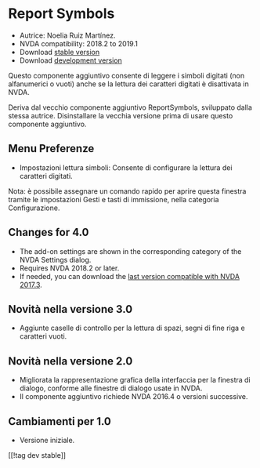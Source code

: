# Report Symbols #

*	Autrice: Noelia Ruiz Martínez.
*	NVDA compatibility: 2018.2 to 2019.1
*	Download [stable version][1]
*	Download [development version][2]

Questo componente aggiuntivo consente di leggere i simboli digitati (non
alfanumerici o vuoti) anche se la lettura dei caratteri digitati è
disattivata in NVDA.

Deriva dal vecchio componente aggiuntivo  ReportSymbols, sviluppato dalla
stessa autrice. Disinstallare la vecchia versione prima di usare questo
componente aggiuntivo.

## Menu Preferenze ##
*	Impostazioni lettura simboli: Consente di configurare la lettura dei
  caratteri digitati.

Nota: è possibile assegnare un comando rapido per aprire questa finestra
tramite le impostazioni Gesti e tasti di immissione, nella categoria
Configurazione.

## Changes for 4.0 ##
* The add-on settings are shown in the corresponding category of the NVDA
  Settings dialog.
* Requires NVDA 2018.2 or later.
* If needed, you can download the [last version compatible with NVDA
  2017.3][3].

## Novità nella versione 3.0 ##
* Aggiunte caselle di controllo per la lettura di spazi, segni di fine riga
  e caratteri vuoti.

## Novità nella versione 2.0 ##
*	Migliorata la rappresentazione grafica della interfaccia per la finestra
  di dialogo, conforme alle finestre di dialogo usate in NVDA.
*	Il componente aggiuntivo richiede NVDA 2016.4 o versioni successive.

## Cambiamenti per 1.0 ##
*	Versione iniziale.


[[!tag dev stable]]

[1]: https://addons.nvda-project.org/files/get.php?file=rsy

[2]: https://addons.nvda-project.org/files/get.php?file=rsy-dev

[3]: https://addons.nvda-project.org/files/get.php?file=rsy-o
